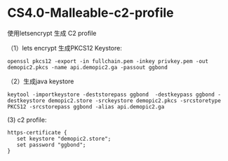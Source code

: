 # CS4.0-Malleable-c2-profile


使用letsencrypt 生成 C2 profile


（1）lets encrypt 生成PKCS12 Keystore:

```openssl pkcs12 -export -in fullchain.pem -inkey privkey.pem -out demopic2.pkcs -name api.demopic2.ga -passout ggbond```


（2）生成java keystore

```keytool -importkeystore -deststorepass ggbond  -destkeypass ggbond -destkeystore demopic2.store -srckeystore demopic2.pkcs -srcstoretype PKCS12 -srcstorepass ggbond -alias api.demopic2.ga```

(3) c2 profile:

 ```
 https-certificate {
    set keystore "demopic2.store";
    set password "ggbond";
}
```
